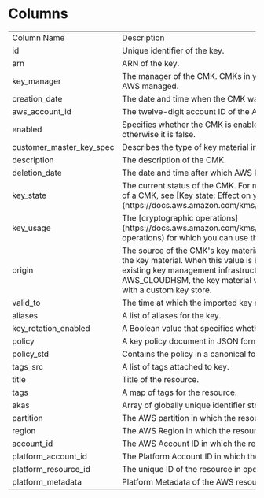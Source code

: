 # Columns  

<table>
	<tr><td>Column Name</td><td>Description</td></tr>
	<tr><td>id</td><td>Unique identifier of the key.</td></tr>
	<tr><td>arn</td><td>ARN of the key.</td></tr>
	<tr><td>key_manager</td><td>The manager of the CMK. CMKs in your AWS account are either customer managed or AWS managed.</td></tr>
	<tr><td>creation_date</td><td>The date and time when the CMK was created.</td></tr>
	<tr><td>aws_account_id</td><td>The twelve-digit account ID of the AWS account that owns the CMK.</td></tr>
	<tr><td>enabled</td><td>Specifies whether the CMK is enabled. When KeyState is Enabled this value is true, otherwise it is false.</td></tr>
	<tr><td>customer_master_key_spec</td><td>Describes the type of key material in the CMK.</td></tr>
	<tr><td>description</td><td>The description of the CMK.</td></tr>
	<tr><td>deletion_date</td><td>The date and time after which AWS KMS deletes the CMK.</td></tr>
	<tr><td>key_state</td><td>The current status of the CMK. For more information about how key state affects the use of a CMK, see [Key state: Effect on your CMK](https://docs.aws.amazon.com/kms/latest/developerguide/key-state.html).</td></tr>
	<tr><td>key_usage</td><td>The [cryptographic operations](https://docs.aws.amazon.com/kms/latest/developerguide/concepts.html#cryptographic-operations) for which you can use the CMK.</td></tr>
	<tr><td>origin</td><td>The source of the CMK&#39;s key material. When this value is AWS_KMS, AWS KMS created the key material. When this value is EXTERNAL, the key material was imported from your existing key management infrastructure or the CMK lacks key material. When this value is AWS_CLOUDHSM, the key material was created in the AWS CloudHSM cluster associated with a custom key store.</td></tr>
	<tr><td>valid_to</td><td>The time at which the imported key material expires.</td></tr>
	<tr><td>aliases</td><td>A list of aliases for the key.</td></tr>
	<tr><td>key_rotation_enabled</td><td>A Boolean value that specifies whether key rotation is enabled.</td></tr>
	<tr><td>policy</td><td>A key policy document in JSON format.</td></tr>
	<tr><td>policy_std</td><td>Contains the policy in a canonical form for easier searching.</td></tr>
	<tr><td>tags_src</td><td>A list of tags attached to key.</td></tr>
	<tr><td>title</td><td>Title of the resource.</td></tr>
	<tr><td>tags</td><td>A map of tags for the resource.</td></tr>
	<tr><td>akas</td><td>Array of globally unique identifier strings (also known as) for the resource.</td></tr>
	<tr><td>partition</td><td>The AWS partition in which the resource is located (aws, aws-cn, or aws-us-gov).</td></tr>
	<tr><td>region</td><td>The AWS Region in which the resource is located.</td></tr>
	<tr><td>account_id</td><td>The AWS Account ID in which the resource is located.</td></tr>
	<tr><td>platform_account_id</td><td>The Platform Account ID in which the resource is located.</td></tr>
	<tr><td>platform_resource_id</td><td>The unique ID of the resource in opengovernance.</td></tr>
	<tr><td>platform_metadata</td><td>Platform Metadata of the AWS resource.</td></tr>
</table>